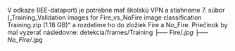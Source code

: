 V odkaze (IEE-dataport) je potrebné mať školskú VPN a stiahneme 7. súbor („Training_Validation images for Fire_vs_NoFire image classification Training.zip (1.18 GB)“ a rozdelíme ho do zložiek Fire a No_Fire. Priečinok by mal vyzerať následovne:
detekcia/frames/Training
                        ├── Fire/*.jpg
                        ├── No_Fire/*.jpg  